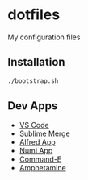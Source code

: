 # dotfiles

My configuration files

## Installation

```bash
./bootstrap.sh
```

## Dev Apps

- [VS Code](https://code.visualstudio.com/download)   
- [Sublime Merge](https://www.sublimemerge.com/download)
- [Alfred App](https://www.alfredapp.com/)
- [Numi App](https://numi.app/)
- [Command-E](https://getcommande.com/)
- [Amphetamine](https://apps.apple.com/us/app/amphetamine/id937984704?mt=12)
